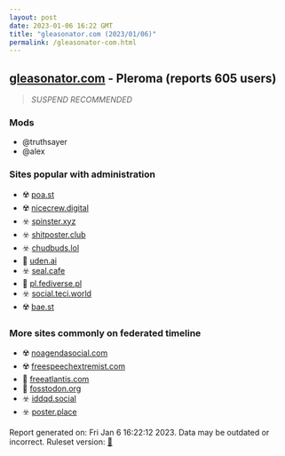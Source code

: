 ```yaml
---
layout: post
date: 2023-01-06 16:22 GMT
title: "gleasonator.com (2023/01/06)"
permalink: /gleasonator-com.html
---
```



## [gleasonator.com](https://gleasonator.com) - Pleroma (reports 605 users)

> *SUSPEND RECOMMENDED*

### Mods
 * @truthsayer
 * @alex

### Sites popular with administration

* ☢️ [poa.st](/poa-st.html)
* ☢️ [nicecrew.digital](/nicecrew-digital.html)
* ☣️ [spinster.xyz](/spinster-xyz.html)
* ☣️ [shitposter.club](/shitposter-club.html)
* ☣️ [chudbuds.lol](/chudbuds-lol.html)
* 🐘 [uden.ai](/uden-ai.html)
* ☣️ [seal.cafe](/seal-cafe.html)
* 🐘 [pl.fediverse.pl](/pl-fediverse-pl.html)
* ☣️ [social.teci.world](/social-teci-world.html)
* ☢️ [bae.st](/bae-st.html)

### More sites commonly on federated timeline

* ☢️ [noagendasocial.com](/noagendasocial-com.html)
* ☢️ [freespeechextremist.com](/freespeechextremist-com.html)
* 🚫 [freeatlantis.com](/freeatlantis-com.html)
* 🐘 [fosstodon.org](/fosstodon-org.html)
* ☣️ [iddqd.social](/iddqd-social.html)
* ☣️ [poster.place](/poster-place.html)

Report generated on: Fri Jan  6 16:22:12 2023. Data may be outdated or incorrect.
Ruleset version: [🏀](/version-basketball)
